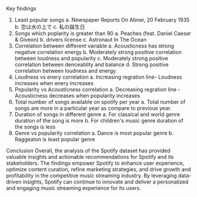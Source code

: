 Key findings
1. Least popular songs
a. Newspaper Reports On Abner, 20 February 1935
b. 恋は水の上で
c. 私の誕生日
2. Songs which poplarity is greater than 90
a. Peaches (feat. Daniel Caesar & Giveon)
b. drivers license
c. Astronaut In The Ocean
3. Correlation between different variable
a. Acousticness has strong negative correlation energy
b. Moderately strong positive correlation between loudness and popularity
c. Moderately strong positive correlation between denceablity and balance
d. Strong positive correlation between loudness and energy
4. Loudness vs enery correlation
a. Increasing regration line- Loudness increases when enery increases
5. Popularity vs Acousticness correlation
a. Decreasing regration line - Acousticness decreases when popularity increases
6. Total number of songs available on spotify per year
a. Total number of songs are more in a particular year as compare to previous year.
7. Duration of songs in different genre
a. For classical and world genre duration of the song is more
b. For children's music genre duration of the songs is less
8. Genre vs popularity correlation
a. Dance is most popular genre
b. Raggeaton is least popular genre

Conclusion
Overall, the analysis of the Spotify dataset has provided valuable insights and actionable recommendations for Spotify and its stakeholders. The findings empower Spotify to enhance user experience, optimize content curation, refine marketing strategies, and drive growth and profitability in the competitive music streaming industry. By leveraging data-driven insights, Spotify can continue to innovate and deliver a personalized and engaging music streaming experience for its users.
